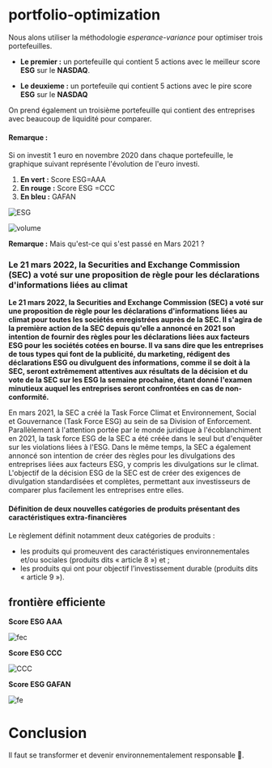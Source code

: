 # portfolio-optimization

Nous alons utiliser la méthodologie *esperance-variance* pour optimiser trois portefeuilles.

*   **Le premier :** un portefeuille qui contient  5 actions avec le meilleur score **ESG** sur le **NASDAQ**.

*   **Le deuxieme :** un portefeuile qui contient 5 actions avec le pire score **ESG** sur le **NASDAQ**


On prend également un troisième portefeuille qui contient des entreprises avec beaucoup de liquidité pour comparer. 

#### **Remarque :**

Si on investit 1 euro en novembre 2020 dans chaque portefeuille, le graphique suivant représente l'évolution de l'euro investi.


1.   **En vert :** Score ESG=AAA
2.   **En rouge :** Score ESG =CCC
3.   **En bleu :** GAFAN 


![ESG](https://user-images.githubusercontent.com/87573896/161515426-cd21ca92-2fe4-42f7-97b7-1a9509ff5e6d.png)

![volume](https://user-images.githubusercontent.com/87573896/212044787-3877276c-d8d5-4102-b8ea-d03b5cce15f7.png)

**Remarque :** Mais qu'est-ce qui s'est passé en Mars 2021 ?

### Le 21 mars 2022, la Securities and Exchange Commission (SEC) a voté sur une proposition de règle pour les déclarations d'informations liées au climat

**Le 21 mars 2022, la Securities and Exchange Commission (SEC) a voté sur une proposition de règle pour les déclarations d'informations liées au climat pour toutes les sociétés enregistrées auprès de la SEC. Il s'agira de la première action de la SEC depuis qu'elle a annoncé en 2021 son intention de fournir des règles pour les déclarations liées aux facteurs ESG pour les sociétés cotées en bourse. Il va sans dire que les entreprises de tous types qui font de la publicité, du marketing, rédigent des déclarations ESG ou divulguent des informations, comme il se doit à la SEC, seront extrêmement attentives aux résultats de la décision et du vote de la SEC sur les ESG la semaine prochaine, étant donné l'examen minutieux auquel les entreprises seront confrontées en cas de non-conformité.**

En mars 2021, la SEC a créé la Task Force Climat et Environnement, Social et Gouvernance (Task Force ESG) au sein de sa Division of Enforcement. Parallèlement à l'attention portée par le monde juridique à l'écoblanchiment en 2021, la task force ESG de la SEC a été créée dans le seul but d'enquêter sur les violations liées à l'ESG. Dans le même temps, la SEC a également annoncé son intention de créer des règles pour les divulgations des entreprises liées aux facteurs ESG, y compris les divulgations sur le climat. L'objectif de la décision ESG de la SEC est de créer des exigences de divulgation standardisées et complètes, permettant aux investisseurs de comparer plus facilement les entreprises entre elles.



#### Définition de deux nouvelles catégories de produits présentant des caractéristiques extra-financières

Le règlement définit notamment deux catégories de produits :

*    les produits qui promeuvent des caractéristiques environnementales et/ou sociales (produits dits « article 8 ») et ;
*    les produits qui ont pour objectif l’investissement durable (produits dits « article 9 »).







## **frontière efficiente**

**Score ESG AAA**

![fec](https://user-images.githubusercontent.com/87573896/161527460-5b1e0713-8141-4735-82d7-87f122decc50.png)

**Score ESG CCC**

![CCC](https://user-images.githubusercontent.com/87573896/161781135-99b25ee8-adcd-4083-bc61-9e30ae180311.png)


**Score ESG GAFAN**

![fe](https://user-images.githubusercontent.com/87573896/161527716-00b4f7bf-ac49-4ad0-baf8-d4bc16c08d1c.png)

# **Conclusion** 
Il faut se transformer et devenir environnementalement responsable 🌳.
